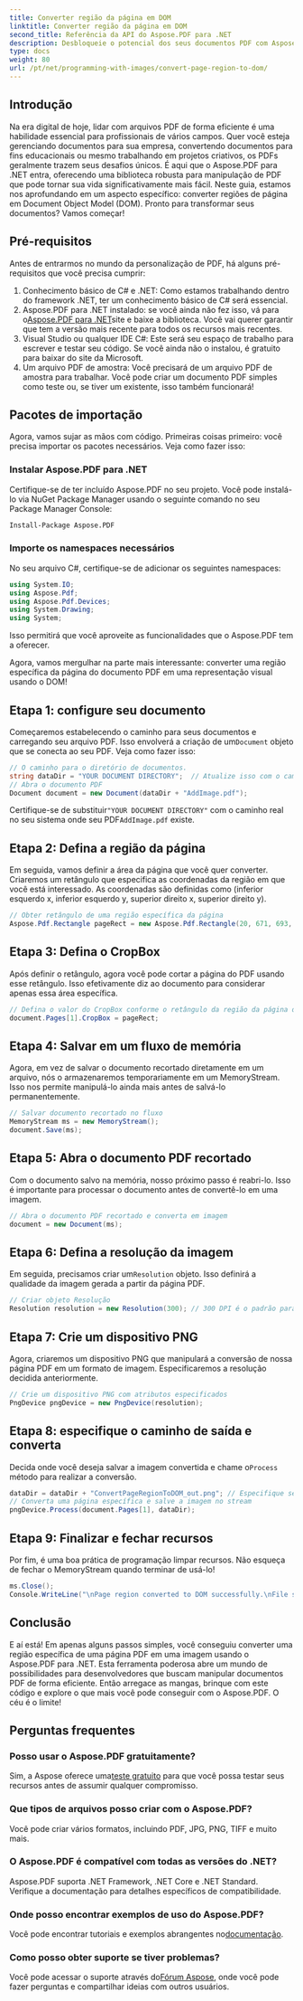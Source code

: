 ```yaml
---
title: Converter região da página em DOM
linktitle: Converter região da página em DOM
second_title: Referência da API do Aspose.PDF para .NET
description: Desbloqueie o potencial dos seus documentos PDF com Aspose.PDF para .NET. Converta regiões de PDFs em imagens e melhore seu fluxo de trabalho.
type: docs
weight: 80
url: /pt/net/programming-with-images/convert-page-region-to-dom/
---
```

## Introdução

Na era digital de hoje, lidar com arquivos PDF de forma eficiente é uma habilidade essencial para profissionais de vários campos. Quer você esteja gerenciando documentos para sua empresa, convertendo documentos para fins educacionais ou mesmo trabalhando em projetos criativos, os PDFs geralmente trazem seus desafios únicos. É aqui que o Aspose.PDF para .NET entra, oferecendo uma biblioteca robusta para manipulação de PDF que pode tornar sua vida significativamente mais fácil. Neste guia, estamos nos aprofundando em um aspecto específico: converter regiões de página em Document Object Model (DOM). Pronto para transformar seus documentos? Vamos começar!

## Pré-requisitos

Antes de entrarmos no mundo da personalização de PDF, há alguns pré-requisitos que você precisa cumprir:
1. Conhecimento básico de C# e .NET: Como estamos trabalhando dentro do framework .NET, ter um conhecimento básico de C# será essencial.
2.  Aspose.PDF para .NET instalado: se você ainda não fez isso, vá para o[Aspose.PDF para .NET](https://releases.aspose.com/pdf/net/)site e baixe a biblioteca. Você vai querer garantir que tem a versão mais recente para todos os recursos mais recentes.
3. Visual Studio ou qualquer IDE C#: Este será seu espaço de trabalho para escrever e testar seu código. Se você ainda não o instalou, é gratuito para baixar do site da Microsoft.
4. Um arquivo PDF de amostra: Você precisará de um arquivo PDF de amostra para trabalhar. Você pode criar um documento PDF simples como teste ou, se tiver um existente, isso também funcionará!

## Pacotes de importação

Agora, vamos sujar as mãos com código. Primeiras coisas primeiro: você precisa importar os pacotes necessários. Veja como fazer isso:

### Instalar Aspose.PDF para .NET
Certifique-se de ter incluído Aspose.PDF no seu projeto. Você pode instalá-lo via NuGet Package Manager usando o seguinte comando no seu Package Manager Console:
```bash
Install-Package Aspose.PDF
```

### Importe os namespaces necessários
No seu arquivo C#, certifique-se de adicionar os seguintes namespaces:
```csharp
using System.IO;
using Aspose.Pdf;
using Aspose.Pdf.Devices;
using System.Drawing;
using System;
```

Isso permitirá que você aproveite as funcionalidades que o Aspose.PDF tem a oferecer.

Agora, vamos mergulhar na parte mais interessante: converter uma região específica da página do documento PDF em uma representação visual usando o DOM!

## Etapa 1: configure seu documento
 Começaremos estabelecendo o caminho para seus documentos e carregando seu arquivo PDF. Isso envolverá a criação de um`Document` objeto que se conecta ao seu PDF. Veja como fazer isso:

```csharp
// O caminho para o diretório de documentos.
string dataDir = "YOUR DOCUMENT DIRECTORY";  // Atualize isso com o caminho do seu diretório
// Abra o documento PDF
Document document = new Document(dataDir + "AddImage.pdf");
```

 Certifique-se de substituir`"YOUR DOCUMENT DIRECTORY"` com o caminho real no seu sistema onde seu PDF`AddImage.pdf` existe.

## Etapa 2: Defina a região da página
Em seguida, vamos definir a área da página que você quer converter. Criaremos um retângulo que especifica as coordenadas da região em que você está interessado. As coordenadas são definidas como (inferior esquerdo x, inferior esquerdo y, superior direito x, superior direito y).

```csharp
// Obter retângulo de uma região específica da página
Aspose.Pdf.Rectangle pageRect = new Aspose.Pdf.Rectangle(20, 671, 693, 1125);
```

## Etapa 3: Defina o CropBox
Após definir o retângulo, agora você pode cortar a página do PDF usando esse retângulo. Isso efetivamente diz ao documento para considerar apenas essa área específica.

```csharp
// Defina o valor do CropBox conforme o retângulo da região da página desejada
document.Pages[1].CropBox = pageRect;
```

## Etapa 4: Salvar em um fluxo de memória
Agora, em vez de salvar o documento recortado diretamente em um arquivo, nós o armazenaremos temporariamente em um MemoryStream. Isso nos permite manipulá-lo ainda mais antes de salvá-lo permanentemente.

```csharp
// Salvar documento recortado no fluxo
MemoryStream ms = new MemoryStream();
document.Save(ms);
```

## Etapa 5: Abra o documento PDF recortado
Com o documento salvo na memória, nosso próximo passo é reabri-lo. Isso é importante para processar o documento antes de convertê-lo em uma imagem.

```csharp
// Abra o documento PDF recortado e converta em imagem
document = new Document(ms);
```

## Etapa 6: Defina a resolução da imagem
Em seguida, precisamos criar um`Resolution` objeto. Isso definirá a qualidade da imagem gerada a partir da página PDF.

```csharp
// Criar objeto Resolução
Resolution resolution = new Resolution(300); // 300 DPI é o padrão para qualidade de impressão
```

## Etapa 7: Crie um dispositivo PNG
Agora, criaremos um dispositivo PNG que manipulará a conversão de nossa página PDF em um formato de imagem. Especificaremos a resolução decidida anteriormente.

```csharp
// Crie um dispositivo PNG com atributos especificados
PngDevice pngDevice = new PngDevice(resolution);
```

## Etapa 8: especifique o caminho de saída e converta
Decida onde você deseja salvar a imagem convertida e chame o`Process` método para realizar a conversão.

```csharp
dataDir = dataDir + "ConvertPageRegionToDOM_out.png"; // Especifique seu arquivo de saída
// Converta uma página específica e salve a imagem no stream
pngDevice.Process(document.Pages[1], dataDir);
```

## Etapa 9: Finalizar e fechar recursos
Por fim, é uma boa prática de programação limpar recursos. Não esqueça de fechar o MemoryStream quando terminar de usá-lo!

```csharp
ms.Close();
Console.WriteLine("\nPage region converted to DOM successfully.\nFile saved at " + dataDir);
```

## Conclusão

E aí está! Em apenas alguns passos simples, você conseguiu converter uma região específica de uma página PDF em uma imagem usando o Aspose.PDF para .NET. Esta ferramenta poderosa abre um mundo de possibilidades para desenvolvedores que buscam manipular documentos PDF de forma eficiente. Então arregace as mangas, brinque com este código e explore o que mais você pode conseguir com o Aspose.PDF. O céu é o limite!

## Perguntas frequentes

### Posso usar o Aspose.PDF gratuitamente?  
 Sim, a Aspose oferece uma[teste gratuito](https://releases.aspose.com/) para que você possa testar seus recursos antes de assumir qualquer compromisso.

### Que tipos de arquivos posso criar com o Aspose.PDF?  
Você pode criar vários formatos, incluindo PDF, JPG, PNG, TIFF e muito mais. 

### O Aspose.PDF é compatível com todas as versões do .NET?  
Aspose.PDF suporta .NET Framework, .NET Core e .NET Standard. Verifique a documentação para detalhes específicos de compatibilidade.

### Onde posso encontrar exemplos de uso do Aspose.PDF?  
 Você pode encontrar tutoriais e exemplos abrangentes no[documentação](https://reference.aspose.com/pdf/net/).

### Como posso obter suporte se tiver problemas?  
 Você pode acessar o suporte através do[Fórum Aspose](https://forum.aspose.com/c/pdf/10), onde você pode fazer perguntas e compartilhar ideias com outros usuários.